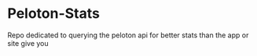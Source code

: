 # Peloton-Stats
Repo dedicated to querying the peloton api for better stats than the app or site give you

